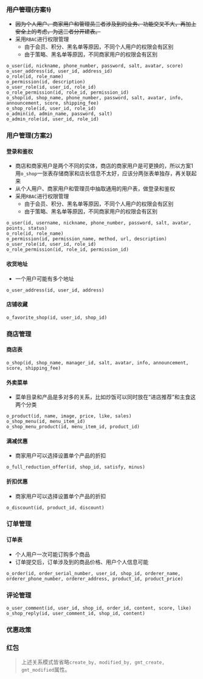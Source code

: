 ### ~~用户管理(方案1)~~
- ~~因为个人用户、商家用户和管理员三者涉及到的业务、功能交叉不大，再加上安全上的考虑，为这三者分开建表。~~
- 采用`RBAC`进行权限管理
	- 由于会员、积分、黑名单等原因，不同个人用户的权限会有区别
	- 由于策略、黑名单等原因，不同商家用户的权限会有区别
```
o_user(id, nickname, phone_number, password, salt, avatar, score)
o_user_address(id, user_id, address_id)
o_role(id, role_name)
o_permission(id, description)
o_user_role(id, user_id, role_id)
o_role_permission(id, role_id, permission_id)
o_shop(id, shop_name, phone_number, password, salt, avatar, info, announcement, score, shipping_fee)
o_shop_role(id, user_id, role_id)
o_admin(id, admin_name, password, salt)
o_admin_role(id, user_id, role_id)
```
### 用户管理(方案2)
#### 登录和鉴权
- 商店和商家用户是两个不同的实体，商店的商家用户是可更换的，所以方案1用`o_shop`一张表存储商家和店长信息不太好，应该分两张表单独存，再关联起来
- 从个人用户、商家用户和管理员中抽取通用的用户表，做登录和鉴权
- 采用`RBAC`进行权限管理
	- 由于会员、积分、黑名单等原因，不同个人用户的权限会有区别
	- 由于策略、黑名单等原因，不同商家用户的权限会有区别
```
o_user(id, username, nickname, phone_number, password, salt, avatar, points, status)
o_role(id, role_name)
o_permission(id, permission_name, method, url, description)
o_user_role(id, user_id, role_id)
o_role_permission(id, role_id, permission_id)
```
#### 收货地址
- 一个用户可能有多个地址
```
o_user_address(id, user_id, address)
```
#### 店铺收藏
```
o_favorite_shop(id, user_id, shop_id)
```
### 商店管理
#### 商店表
```
o_shop(id, shop_name, manager_id, salt, avatar, info, announcement, score, shipping_fee)
```
#### 外卖菜单
- 菜单目录和产品是多对多的关系，比如炒饭可以同时放在“进店推荐”和主食这两个分类
```
o_product(id, name, image, price, like, sales)
o_shop_menu(id, menu_item_id)
o_shop_menu_product(id, menu_item_id, product_id)
```
#### 满减优惠
- 商家用户可以选择设置单个产品的折扣
```
o_full_reduction_offer(id, shop_id, satisfy, minus)
```
#### 折扣优惠
- 商家用户可以选择设置单个产品的折扣
```
o_discount(id, product_id, discount)
```
### 订单管理
#### 订单表
- 个人用户一次可能订购多个商品
- 订单提交后，订单涉及到的商品价格、用户个人信息可能
```
o_order(id, order_serial_number, user_id, shop_id, orderer_name, orderer_phone_number, orderer_address, product_id, product_price)
```

### 评论管理
```
o_user_comment(id, user_id, shop_id, order_id, content, score, like)
o_shop_reply(id, user_comment_id, shop_id, content)
```
### 优惠政策
### 红包

> 上述关系模式皆省略`create_by, modified_by, gmt_create, gmt_modified`属性。

<!--stackedit_data:
eyJoaXN0b3J5IjpbNTc1MDQzNTYxLDEwMzk4MTA5NTIsNTUwMD
UzNjkxLDEzMjMxMjg5NjEsNjg3MDcwOTE2LC0zNTQwNjQzNTUs
MzAwMzk2MzYyLC0xMzExNTM1NTIwLDE2ODgxNzU4NTksLTIwMD
MxNjY2MjksLTU1ODk5NjcwNywxMDk3ODE4NDM1LDIwMTk4MjMx
MywtMTc3NDQwMzczNCwxODc4Njc1NTc0LC0xODM4MDQyNTA2LC
0xNjYyMTI4NDIxLC0zMDU2NTE2MDIsLTE4NDk3MzczMiwxMzMy
NTcxMDNdfQ==
-->